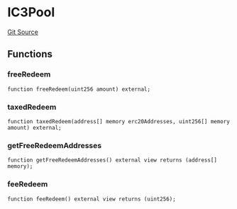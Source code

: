 # IC3Pool
[Git Source](https://github.com/KlimaDAO/klimadao-solidity/blob/36109e4551048e978d232da5905a9cf6eaf3e3e2/src/retirement_v1/interfaces/IC3Pool.sol)


## Functions
### freeRedeem


```solidity
function freeRedeem(uint256 amount) external;
```

### taxedRedeem


```solidity
function taxedRedeem(address[] memory erc20Addresses, uint256[] memory amount) external;
```

### getFreeRedeemAddresses


```solidity
function getFreeRedeemAddresses() external view returns (address[] memory);
```

### feeRedeem


```solidity
function feeRedeem() external view returns (uint256);
```

